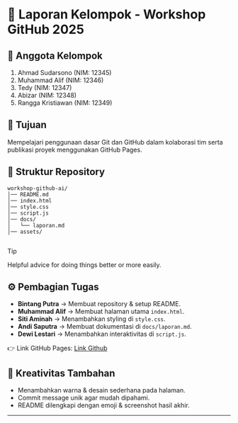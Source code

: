 
# 📑 Laporan Kelompok - Workshop GitHub 2025

## 👥 Anggota Kelompok

1. Ahmad Sudarsono (NIM: 12345)
2. Muhammad Alif (NIM: 12346)
3. Tedy (NIM: 12347)
4. Abizar (NIM: 12348)
5. Rangga Kristiawan (NIM: 12349)



## 🎯 Tujuan

Mempelajari penggunaan dasar Git dan GitHub dalam kolaborasi tim serta publikasi proyek menggunakan GitHub Pages.


## 📁 Struktur Repository

```
workshop-github-ai/
│── README.md
│── index.html
│── style.css
│── script.js
│── docs/
│   └── laporan.md
│── assets/


```
> [!TIP]
> Helpful advice for doing things better or more easily.




## ⚙️ Pembagian Tugas

* **Bintang Putra** → Membuat repository & setup README.
* **Muhammad Alif** → Membuat halaman utama `index.html`.
* **Siti Aminah** → Menambahkan styling di `style.css`.
* **Andi Saputra** → Membuat dokumentasi di `docs/laporan.md`.
* **Dewi Lestari** → Menambahkan interaktivitas di `script.js`.

👉 Link GitHub Pages: [Link Github](https://username.github.io/workshop-github-ai)


## 🌟 Kreativitas Tambahan

* Menambahkan warna & desain sederhana pada halaman.
* Commit message unik agar mudah dipahami.
* README dilengkapi dengan emoji & screenshot hasil akhir.

---
